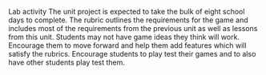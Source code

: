 Lab activity
The unit project is expected to take the bulk of eight school days to complete. The rubric outlines the requirements for the game and includes most of the requirements from the previous unit as well as lessons from this unit.
Students may not have game ideas they think will work. Encourage them to move forward and help them add features which will satisfy the rubrics.
Encourage students to play test their games and to also have other students play test them.

